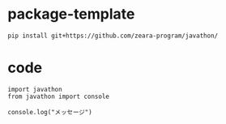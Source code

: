 # package-template
```pip install git+https://github.com/zeara-program/javathon/```
# code
```
import javathon
from javathon import console

console.log("メッセージ")
```
